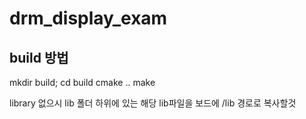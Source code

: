 # drm_display_exam



## build 방법

mkdir build; cd build
cmake ..
make



library  없으시 lib 폴더 하위에 있는 해당 lib파일을 보드에 /lib 경로로 복사할것

